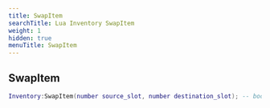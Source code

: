 ```yaml
---
title: SwapItem
searchTitle: Lua Inventory SwapItem
weight: 1
hidden: true
menuTitle: SwapItem
---
```

## SwapItem
```lua
Inventory:SwapItem(number source_slot, number destination_slot); -- bool
```